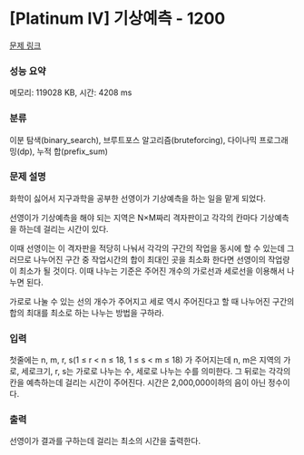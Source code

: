 # [Platinum IV] 기상예측 - 1200 

[문제 링크](https://www.acmicpc.net/problem/1200) 

### 성능 요약

메모리: 119028 KB, 시간: 4208 ms

### 분류

이분 탐색(binary_search), 브루트포스 알고리즘(bruteforcing), 다이나믹 프로그래밍(dp), 누적 합(prefix_sum)

### 문제 설명

<p>화학이 싫어서 지구과학을 공부한 선영이가 기상예측을 하는 일을 맡게 되었다.</p>

<p>선영이가 기상예측을 해야 되는 지역은 N×M짜리 격자판이고 각각의 칸마다 기상예측을 하는데 걸리는 시간이 있다.</p>

<p>이때 선영이는 이 격자판을 적당히 나눠서 각각의 구간의 작업을 동시에 할 수 있는데 그러므로 나누어진 구간 중 작업시간의 합이 최대인 곳을 최소화 한다면 선영이의 작업량이 최소가 될 것이다. 이때 나누는 기준은 주어진 개수의 가로선과 세로선을 이용해서 나누면 된다.</p>

<p>가로로 나눌 수 있는 선의 개수가 주어지고 세로 역시 주어진다고 할 때 나누어진 구간의 합의 최대를 최소로 하는 나누는 방법을 구하라.</p>

### 입력 

 <p>첫줄에는 n, m, r, s(1 ≤ r < n ≤ 18, 1 ≤ s < m ≤ 18) 가 주어지는데 n, m은 지역의 가로, 세로크기, r, s는 가로로 나누는 수, 세로로 나누는 수를 의미한다. 그 뒤로는 각각의 칸을 예측하는데 걸리는 시간이 주어진다. 시간은 2,000,000이하의 음이 아닌 정수이다.</p>

### 출력 

 <p>선영이가 결과를 구하는데 걸리는 최소의 시간을 출력한다.</p>

